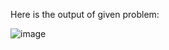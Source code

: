 Here is the output of given problem:

![image](https://github.com/user-attachments/assets/5d7f8c4f-e285-42c3-8a35-9d7da6fba86d)
